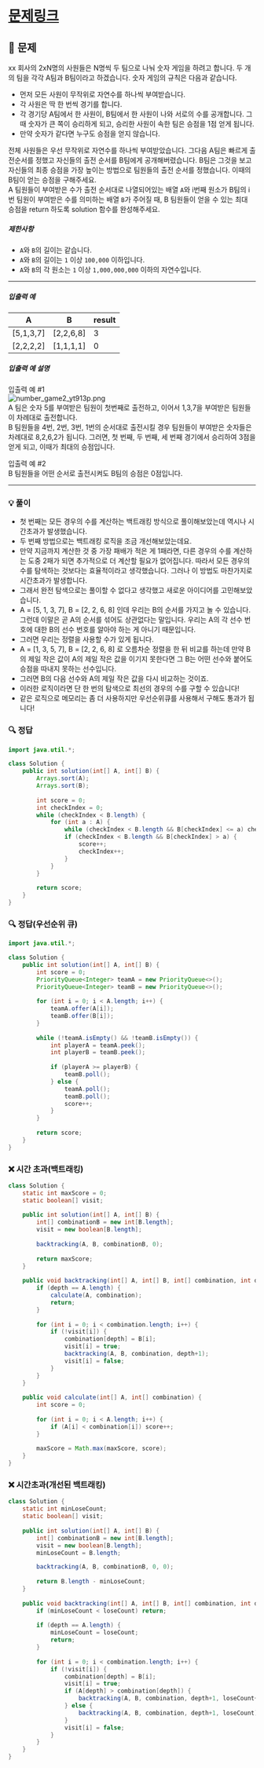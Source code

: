 # [문제링크](https://school.programmers.co.kr/learn/courses/30/lessons/12987)

## 📝 문제

xx 회사의 2xN명의 사원들은 N명씩 두 팀으로 나눠 숫자 게임을 하려고 합니다. 두 개의 팀을 각각 A팀과 B팀이라고 하겠습니다. 숫자 게임의 규칙은 다음과 같습니다.

- 먼저 모든 사원이 무작위로 자연수를 하나씩 부여받습니다.
- 각 사원은 딱 한 번씩 경기를 합니다.
- 각 경기당 A팀에서 한 사원이, B팀에서 한 사원이 나와 서로의 수를 공개합니다. 그때 숫자가 큰 쪽이 승리하게 되고, 승리한 사원이 속한 팀은 승점을 1점 얻게 됩니다.
- 만약 숫자가 같다면 누구도 승점을 얻지 않습니다.

전체 사원들은 우선 무작위로 자연수를 하나씩 부여받았습니다. 그다음 A팀은 빠르게 출전순서를 정했고 자신들의 출전 순서를 B팀에게 공개해버렸습니다. B팀은 그것을 보고 자신들의 최종 승점을 가장 높이는 방법으로 팀원들의 출전 순서를 정했습니다. 이때의 B팀이 얻는 승점을 구해주세요.  
A 팀원들이 부여받은 수가 출전 순서대로 나열되어있는 배열 `A`와 i번째 원소가 B팀의 i번 팀원이 부여받은 수를 의미하는 배열 `B`가 주어질 때, B 팀원들이 얻을 수 있는 최대 승점을 return 하도록 solution 함수를 완성해주세요.

##### 제한사항

- `A`와 `B`의 길이는 같습니다.
- `A`와 `B`의 길이는 `1` 이상 `100,000` 이하입니다.
- `A`와 `B`의 각 원소는 `1` 이상 `1,000,000,000` 이하의 자연수입니다.

---

##### 입출력 예

|A|B|result|
|---|---|---|
|[5,1,3,7]|[2,2,6,8]|3|
|[2,2,2,2]|[1,1,1,1]|0|

##### 입출력 예 설명

입출력 예 #1  
![number_game2_yt913p.png](https://grepp-programmers.s3.ap-northeast-2.amazonaws.com/files/production/0de59edf-76e1-4313-984a-4b2bd40911fb/number_game2_yt913p.png)  
A 팀은 숫자 5를 부여받은 팀원이 첫번째로 출전하고, 이어서 1,3,7을 부여받은 팀원들이 차례대로 출전합니다.  
B 팀원들을 4번, 2번, 3번, 1번의 순서대로 출전시킬 경우 팀원들이 부여받은 숫자들은 차례대로 8,2,6,2가 됩니다. 그러면, 첫 번째, 두 번째, 세 번째 경기에서 승리하여 3점을 얻게 되고, 이때가 최대의 승점입니다.

입출력 예 #2  
B 팀원들을 어떤 순서로 출전시켜도 B팀의 승점은 0점입니다.


---

### 💡 풀이

- 첫 번째는 모든 경우의 수를 계산하는 백트래킹 방식으로 풀이해보았는데 역시나 시간초과가 발생했습니다.
- 두 번째 방법으로는 백트래킹 로직을 조금 개선해보았는데요.
- 만약 지금까지 계산한 것 중 가장 패배가 적은 게 1패라면, 다른 경우의 수를 계산하는 도중 2패가 되면 추가적으로 더 계산할 필요가 없어집니다. 따라서 모든 경우의 수를 탐색하는 것보다는 효율적이라고 생각했습니다. 그러나 이 방법도 마찬가지로 시간초과가 발생합니다.
- 그래서 완전 탐색으로는 풀이할 수 없다고 생각했고 새로운 아이디어를 고민해보았습니다.
- A = \[5, 1, 3, 7\], B = \[2, 2, 6, 8\] 인데 우리는 B의 순서를 가지고 놀 수 있습니다. 그런데 이말은 곧 A의 순서를 섞어도 상관없다는 말입니다. 우리는 A의 각 선수 번호에 대한 B의 선수 번호를 알아야 하는 게 아니기 때문입니다.
- 그러면 우리는 정렬을 사용할 수가 있게 됩니다.
- A = \[1, 3, 5, 7\], B = \[2, 2, 6, 8\] 로 오름차순 정렬을 한 뒤 비교를 하는데 만약 B의 제일 작은 값이 A의 제일 작은 값을 이기지 못한다면 그 B는 어떤 선수와 붙어도 승점을 따내지 못하는 선수입니다.
- 그러면 B의 다음 선수와 A의 제일 작은 값을 다시 비교하는 것이죠.
- 이러한 로직이라면 단 한 번의 탐색으로 최선의 경우의 수를 구할 수 있습니다!
- 같은 로직으로 메모리는 좀 더 사용하지만 우선순위큐를 사용해서 구해도 통과가 됩니다!

### 🔍 정답

```java
import java.util.*;

class Solution {
    public int solution(int[] A, int[] B) {
        Arrays.sort(A);
        Arrays.sort(B);
        
        int score = 0;
        int checkIndex = 0;
        while (checkIndex < B.length) {
            for (int a : A) {
                while (checkIndex < B.length && B[checkIndex] <= a) checkIndex++;
                if (checkIndex < B.length && B[checkIndex] > a) {
                    score++;
                    checkIndex++;
                }
            }
        }
        
        return score;
    }
}
```


### 🔍 정답(우선순위 큐)

```java
import java.util.*;

class Solution {
    public int solution(int[] A, int[] B) {
        int score = 0;
        PriorityQueue<Integer> teamA = new PriorityQueue<>();
        PriorityQueue<Integer> teamB = new PriorityQueue<>();
        
        for (int i = 0; i < A.length; i++) {
            teamA.offer(A[i]);
            teamB.offer(B[i]);
        }
        
        while (!teamA.isEmpty() && !teamB.isEmpty()) {
            int playerA = teamA.peek();
            int playerB = teamB.peek();
            
            if (playerA >= playerB) {
                teamB.poll();
            } else {
                teamA.poll();
                teamB.poll();
                score++;
            }
        }
        
        return score;
    }
}
```



### ❌ 시간 초과(백트래킹)

```java
class Solution {
    static int maxScore = 0;
    static boolean[] visit;
    
    public int solution(int[] A, int[] B) {
        int[] combinationB = new int[B.length];
        visit = new boolean[B.length];
        
        backtracking(A, B, combinationB, 0);
        
        return maxScore;
    }
    
    public void backtracking(int[] A, int[] B, int[] combination, int depth) {
        if (depth == A.length) {
            calculate(A, combination);
            return;
        }
        
        for (int i = 0; i < combination.length; i++) {
            if (!visit[i]) {
                combination[depth] = B[i];
                visit[i] = true;
                backtracking(A, B, combination, depth+1);
                visit[i] = false;
            }
        }
    }
    
    public void calculate(int[] A, int[] combination) {
        int score = 0;
        
        for (int i = 0; i < A.length; i++) {
            if (A[i] < combination[i]) score++;
        }
        
        maxScore = Math.max(maxScore, score);
    }
}
```


### ❌ 시간초과(개선된 백트래킹)

```java
class Solution {
    static int minLoseCount;
    static boolean[] visit;
    
    public int solution(int[] A, int[] B) {
        int[] combinationB = new int[B.length];
        visit = new boolean[B.length];
        minLoseCount = B.length;

        backtracking(A, B, combinationB, 0, 0);
        
        return B.length - minLoseCount;
    }
    
    public void backtracking(int[] A, int[] B, int[] combination, int depth, int loseCount) {    
        if (minLoseCount < loseCount) return;
        
        if (depth == A.length) {
            minLoseCount = loseCount;
            return;
        }
        
        for (int i = 0; i < combination.length; i++) {
            if (!visit[i]) {
                combination[depth] = B[i];
                visit[i] = true;
                if (A[depth] > combination[depth]) {
                    backtracking(A, B, combination, depth+1, loseCount+1);
                } else {
                    backtracking(A, B, combination, depth+1, loseCount);
                }
                visit[i] = false;
            }
        }
    }
}
```